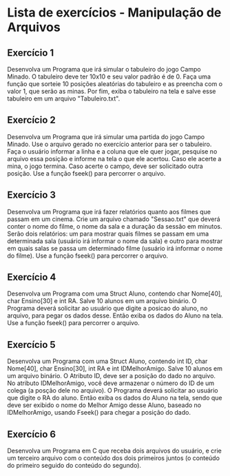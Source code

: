 # Lista de exercícios - Manipulação de Arquivos
## Exercício 1
Desenvolva um Programa que irá simular o tabuleiro do jogo Campo Minado. O tabuleiro deve ter 10x10 e seu valor padrão é de 0. Faça uma função que sorteie 10 posições aleatórias do tabuleiro e as preencha com o valor 1, que serão as minas. Por fim, exiba o tabuleiro na tela e salve esse tabuleiro em um arquivo "Tabuleiro.txt".
## Exercício 2
Desenvolva um Programa que irá simular uma partida do jogo Campo Minado. Use o arquivo gerado no exercício anterior para ser o tabuleiro. Faça o usuário informar a linha e a coluna que ele quer jogar, pesquise no arquivo essa posição e informe na tela o que ele acertou. Caso ele acerte a mina, o jogo termina. Caso acerte o campo, deve ser solicitado outra posição. Use a função fseek() para percorrer o arquivo.
## Exercício 3
Desenvolva um Programa que irá fazer relatórios quanto aos filmes que passam em um cinema. Crie um arquivo chamado "Sessao.txt" que deverá conter o nome do filme, o nome da sala e a duração da sessão em minutos. Serão dois relatórios: um para mostrar quais filmes se passam em uma determinada sala (usuário irá informar o nome da sala) e outro para mostrar em quais salas se passa um determinado filme (usuário irá informar o nome do filme). Use a função fseek() para percorrer o arquivo.
## Exercício 4
Desenvolva um Programa com uma Struct Aluno, contendo char Nome[40], char Ensino[30] e int RA. Salve 10 alunos em um arquivo binário. O Programa deverá solicitar ao usuário que digite a posicao do aluno, no arquivo, para pegar os dados desse. Então exiba os dados do Aluno na tela. Use a função fseek() para percorrer o arquivo.
## Exercício 5
Desenvolva um Programa com uma Struct Aluno, contendo int ID, char Nome[40], char Ensino[30], int RA e int IDMelhorAmigo. Salve 10 alunos em um arquivo binário. O Atributo ID, deve ser a posição do dado no arquivo. No atributo IDMelhorAmigo, você deve armazenar o número do ID de um colega (a posção dele no arquivo). O Programa deverá solicitar ao usuário que digite o RA do aluno. Então exiba os dados do Aluno na tela, sendo que deve ser exibido o nome do Melhor Amigo desse Aluno, baseado no IDMelhorAmigo, usando Fseek() para chegar a posição do dado.
## Exercício 6
Desenvolva um Programa em C que receba dois arquivos do usuário, e crie um terceiro arquivo com o conteúdo dos dois primeiros juntos (o conteúdo do primeiro seguido do conteúdo do segundo).
